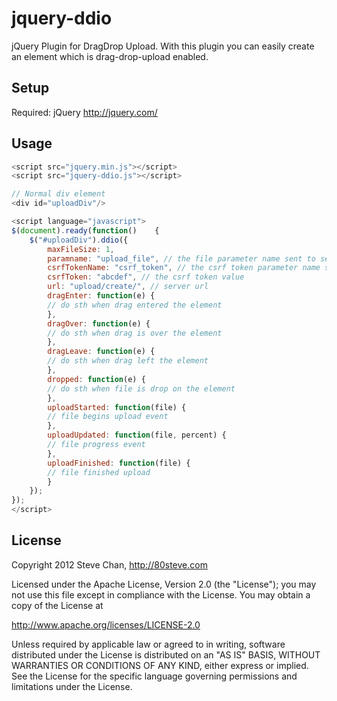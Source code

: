 # jquery-ddio

jQuery Plugin for DragDrop Upload. With this plugin you can easily create an element which is drag-drop-upload enabled.

## Setup

Required: jQuery <http://jquery.com/>

## Usage

```javascript
<script src="jquery.min.js"></script>
<script src="jquery-ddio.js"></script>

// Normal div element
<div id="uploadDiv"/>

<script language="javascript">
$(document).ready(function()	{
    $("#uploadDiv").ddio({
        maxFileSize: 1,
        paramname: "upload_file", // the file parameter name sent to server
        csrfTokenName: "csrf_token", // the csrf token parameter name sent to server
        csrfToken: "abcdef", // the csrf token value
        url: "upload/create/", // server url
        dragEnter: function(e) {
        // do sth when drag entered the element
        },
        dragOver: function(e) {
        // do sth when drag is over the element
        },
        dragLeave: function(e) {
        // do sth when drag left the element
        },
        dropped: function(e) {
        // do sth when file is drop on the element
        },
        uploadStarted: function(file) {
        // file begins upload event
        },
        uploadUpdated: function(file, percent) {
        // file progress event
        },
        uploadFinished: function(file) {
        // file finished upload
        }
    });
});
</script>

```

## License

Copyright 2012 Steve Chan, http://80steve.com

Licensed under the Apache License, Version 2.0 (the "License");
you may not use this file except in compliance with the License.
You may obtain a copy of the License at

http://www.apache.org/licenses/LICENSE-2.0

Unless required by applicable law or agreed to in writing, software
distributed under the License is distributed on an "AS IS" BASIS,
WITHOUT WARRANTIES OR CONDITIONS OF ANY KIND, either express or implied.
See the License for the specific language governing permissions and
limitations under the License.
